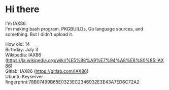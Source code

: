 # Hi there

<!--
**IAX86/IAX86** is a ✨ _special_ ✨ repository because its `README.md` (this file) appears on your GitHub profile.
-->
I'm IAX86.</br>
I'm making bash program, PKGBUILDs, Go language sources, and something. But I didn't upload it.

How old: 14  
Birthday: July 3  
Wikipedia: IAX86 (<https://ja.wikipedia.org/wiki/%E5%88%A9%E7%94%A8%E8%80%85:IAX86>)  
Gitlab: IAX86 (<https://gitlab.com/IAX86>)  
Ubuntu Keyserver fingerprint:78B07499B65E0323EC2346932E3E43A7ED6C72A2  
